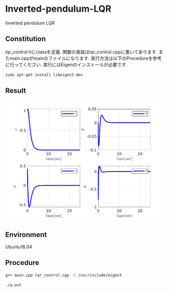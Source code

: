 # Inverted-pendulum-LQR
Inverted pendulum LQR
## Constitution
lqr_control.hにclassを定義.
関数の実装はlqr_control.cppに書いてあります.
またmain.cppがmainのファイルになります.
実行方法は以下のProcedureを参考に行ってください.
実行にはEigenのインストールが必要です.
```bash
sudo apt-get install libeigen3-dev
```
## Result
![LQR](https://github.com/Ramune6110/Inverted-pendulum-LQR/blob/master/LQR_result.png)  
## Environment
Ubuntu18.04
## Procedure
```bash
g++ main.cpp lqr_control.cpp -I /usr/include/eigen3
```
```bash
./a.out
```

